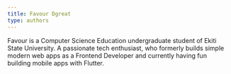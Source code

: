 ```yaml
---
title: Favour Dgreat
type: authors
---
```

Favour is a Computer Science Education undergraduate student of Ekiti State University. A passionate tech enthusiast, who formerly builds simple modern web apps as a Frontend Developer and currently having fun building mobile apps with Flutter. 